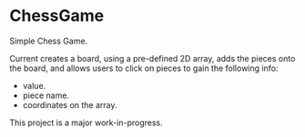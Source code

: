 # ChessGame

Simple Chess Game.

Current creates a board, using a pre-defined 2D array, adds the pieces onto the board, and allows users to click on pieces to gain the following info:
- value.
- piece name.
- coordinates on the array.

This project is a major work-in-progress.
